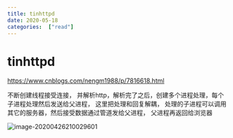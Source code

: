 ```yaml
---
title: tinhttpd
date: 2020-05-18
categories:  ["read"]
---
```


# tinhttpd 

https://www.cnblogs.com/nengm1988/p/7816618.html

不断创建线程接受连接， 并解析http，解析完了之后，创建多个进程处理，每个子进程处理然后发送给父进程， 这里把处理和回复解耦， 处理的子进程可以调用其它的服务器，然后接受数据通过管道发给父进程， 父进程再返回给浏览器

![image-20200426210029601](C:%5CUsers%5CFirefly%5CAppData%5CRoaming%5CTypora%5Ctypora-user-images%5Cimage-20200426210029601.png)



